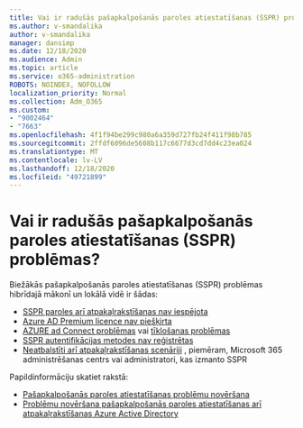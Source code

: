 ```yaml
---
title: Vai ir radušās pašapkalpošanās paroles atiestatīšanas (SSPR) problēmas?
ms.author: v-smandalika
author: v-smandalika
manager: dansimp
ms.date: 12/18/2020
ms.audience: Admin
ms.topic: article
ms.service: o365-administration
ROBOTS: NOINDEX, NOFOLLOW
localization_priority: Normal
ms.collection: Adm_O365
ms.custom:
- "9002464"
- "7663"
ms.openlocfilehash: 4f1f94be299c980a6a359d727fb24f411f98b785
ms.sourcegitcommit: 2ffdf6096de5608b117c6677d3cd7dd4c23ea024
ms.translationtype: MT
ms.contentlocale: lv-LV
ms.lasthandoff: 12/18/2020
ms.locfileid: "49721899"
---
```

# <a name="having-self-service-password-reset-sspr-problems"></a>Vai ir radušās pašapkalpošanās paroles atiestatīšanas (SSPR) problēmas?

Biežākās pašapkalpošanās paroles atiestatīšanas (SSPR) problēmas hibrīdajā mākonī un lokālā vidē ir šādas:

- [SSPR paroles arī atpakaļrakstīšanas nav iespējota](https://docs.microsoft.com/azure/active-directory/authentication/tutorial-enable-sspr-writeback)
- [Azure AD Premium licence nav piešķirta](https://docs.microsoft.com/azure/active-directory/authentication/concept-sspr-licensing)
- [AZURE ad Connect problēmas](https://docs.microsoft.com/azure/active-directory/hybrid/tshoot-connect-sync-errors) vai [tīklošanas problēmas](https://docs.microsoft.com/azure/active-directory/hybrid/tshoot-connect-connectivity)
- [SSPR autentifikācijas metodes nav reģistrētas](https://mysignins.microsoft.com/security-info)
- [Neatbalstīti arī atpakaļrakstīšanas scenāriji](https://docs.microsoft.com/azure/active-directory/authentication/concept-sspr-writeback#unsupported-writeback-operations) , piemēram, Microsoft 365 administrēšanas centrs vai administratori, kas izmanto SSPR


Papildinformāciju skatiet rakstā:

- [Pašapkalpošanās paroles atiestatīšanas problēmu novēršana](https://docs.microsoft.com/azure/active-directory/authentication/troubleshoot-sspr)
- [Problēmu novēršana pašapkalpošanās paroles atiestatīšanas arī atpakaļrakstīšanas Azure Active Directory](https://docs.microsoft.com/azure/active-directory/authentication/troubleshoot-sspr-writeback)
